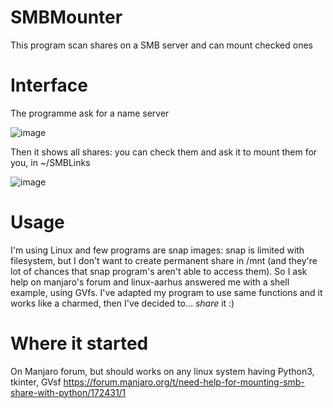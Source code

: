 # SMBMounter
This program scan shares on a SMB server and can mount checked ones

# Interface
The programme ask for a name server

![image](https://github.com/user-attachments/assets/21ca765e-ca88-48fb-9f49-bd91331314fa)

Then it shows all shares: you can check them and ask it to mount them for you, in ~/SMBLinks

![image](https://github.com/user-attachments/assets/544e5b09-8e7e-4bb5-a098-944aeea6238e)

# Usage
I'm using Linux and few programs are snap images: snap is limited with filesystem, but I don't want to create permanent share in /mnt (and they're lot of chances that snap program's aren't able to access them). So I ask help on manjaro's forum and linux-aarhus answered me with a shell example, using GVfs.
I've adapted my program to use same functions and it works like a charmed, then I've decided to... *share* it :)

# Where it started
On Manjaro forum, but should works on any linux system having Python3, tkinter, GVsf
https://forum.manjaro.org/t/need-help-for-mounting-smb-share-with-python/172431/1

